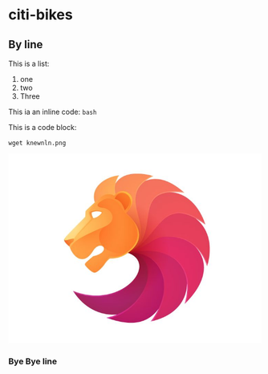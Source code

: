 # citi-bikes

## By line

This is a list:
  1. one
  2. two
  2. Three

This ia an inline code: `bash`

This is a code block:

```
wget knewnln.png

```
![image](https://raw.githubusercontent.com/karansahni/citi-bikes/master/33b869f90619e81763dbf1fccc896d8d--lion-logo-modern-logo.jpg)
### Bye Bye line


